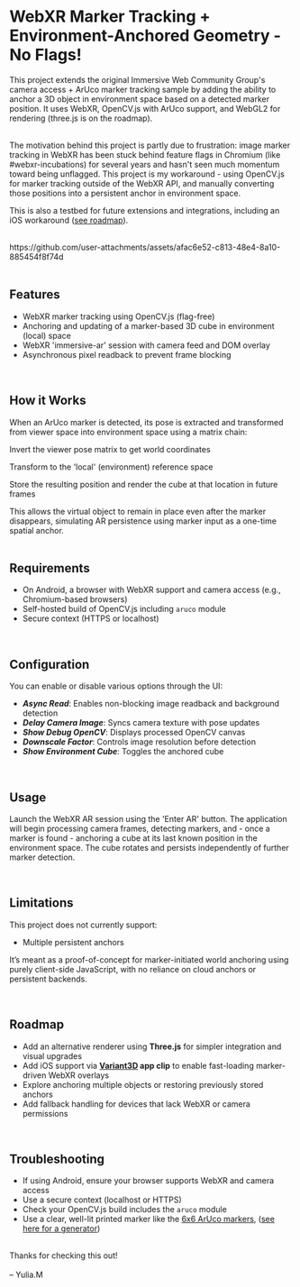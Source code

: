 <h1>WebXR Marker Tracking + Environment-Anchored Geometry - No Flags!</h1>
This project extends the original Immersive Web Community Group's camera access + ArUco marker tracking sample by adding the ability to anchor a 3D object in environment space based on a detected marker position. It uses WebXR, OpenCV.js with ArUco support, and WebGL2 for rendering (three.js is on the roadmap).<br><br>

The motivation behind this project is partly due to frustration: image marker tracking in WebXR has been stuck behind feature flags in Chromium (like #webxr-incubations) for several years and hasn't seen much momentum toward being unflagged. This project is my workaround - using OpenCV.js for marker tracking outside of the WebXR API, and manually converting those positions into a persistent anchor in environment space.

This is also a testbed for future extensions and integrations, including an iOS workaround ([see roadmap](#roadmap)).

<p><br>
https://github.com/user-attachments/assets/afac6e52-c813-48e4-8a10-885454f8f74d
<br><br>

<h2>Features</h2> <ul> <li>WebXR marker tracking using OpenCV.js (flag-free)</li> <li>Anchoring and updating of a marker-based 3D cube in environment (local) space</li> <li>WebXR 'immersive-ar' session with camera feed and DOM overlay</li> <li>Asynchronous pixel readback to prevent frame blocking</li> </ul> <br> <h2>How it Works</h2>
When an ArUco marker is detected, its pose is extracted and transformed from viewer space into environment space using a matrix chain:

Invert the viewer pose matrix to get world coordinates

Transform to the 'local' (environment) reference space

Store the resulting position and render the cube at that location in future frames

This allows the virtual object to remain in place even after the marker disappears, simulating AR persistence using marker input as a one-time spatial anchor.
<br><br>

<h2>Requirements</h2> <ul> <li>On Android, a browser with WebXR support and camera access (e.g., Chromium-based browsers)</li> <li>Self-hosted build of OpenCV.js including <code>aruco</code> module</li> <li>Secure context (HTTPS or localhost)</li> </ul> <br> <h2>Configuration</h2>
You can enable or disable various options through the UI:

<ul> <li><b><i>Async Read</i></b>: Enables non-blocking image readback and background detection</li> <li><b><i>Delay Camera Image</i></b>: Syncs camera texture with pose updates</li> <li><b><i>Show Debug OpenCV</i></b>: Displays processed OpenCV canvas</li> <li><b><i>Downscale Factor</i></b>: Controls image resolution before detection</li> <li><b><i>Show Environment Cube</i></b>: Toggles the anchored cube</li> </ul> <br> <h2>Usage</h2>
Launch the WebXR AR session using the 'Enter AR' button. The application will begin processing camera frames, detecting markers, and - once a marker is found - anchoring a cube at its last known position in the environment space. The cube rotates and persists independently of further marker detection.

<br> <h2>Limitations</h2>
This project does not currently support:

<ul> <li>Multiple persistent anchors</li>  </ul>
It’s meant as a proof-of-concept for marker-initiated world anchoring using purely client-side JavaScript, with no reliance on cloud anchors or persistent backends.

<br><h2>Roadmap</h2> <ul> <li>Add an alternative renderer using <b>Three.js</b> for simpler integration and visual upgrades</li> <li>Add iOS support via <b>[Variant3D](https://launch.variant3d.com/) app clip</b> to enable fast-loading marker-driven WebXR overlays</li> <li>Explore anchoring multiple objects or restoring previously stored anchors</li> <li>Add fallback handling for devices that lack WebXR or camera permissions</li> </ul> <br> <h2>Troubleshooting</h2> <ul> <li>If using Android, ensure your browser supports WebXR and camera access</li> <li>Use a secure context (localhost or HTTPS)</li> <li>Check your OpenCV.js build includes the <code>aruco</code> module</li> <li>Use a clear, well-lit printed marker like the <a href="https://docs.opencv.org/4.x/d5/dae/tutorial_aruco_detection.html">6x6 ArUco markers</a>, (<a href="https://chev.me/arucogen/">see here for a generator</a>)</li> </ul> <br>
Thanks for checking this out!
<br><br>
– Yulia.M
